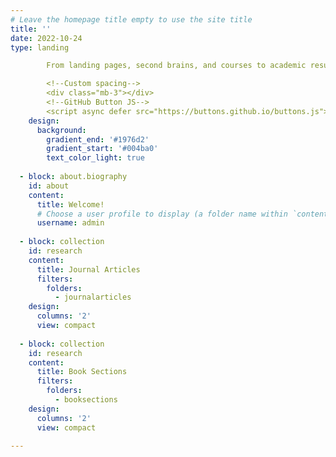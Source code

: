 ```yaml
---
# Leave the homepage title empty to use the site title
title: ''
date: 2022-10-24
type: landing

        From landing pages, second brains, and courses to academic resumés, conferences, and tech blogs.

        <!--Custom spacing-->
        <div class="mb-3"></div>
        <!--GitHub Button JS-->
        <script async defer src="https://buttons.github.io/buttons.js"></script>
    design:
      background:
        gradient_end: '#1976d2'
        gradient_start: '#004ba0'
        text_color_light: true
        
  - block: about.biography
    id: about
    content:
      title: Welcome!
      # Choose a user profile to display (a folder name within `content/authors/`)
      username: admin
 
  - block: collection
    id: research
    content:
      title: Journal Articles
      filters:
        folders:
          - journalarticles
    design:
      columns: '2'
      view: compact
      
  - block: collection
    id: research
    content:
      title: Book Sections
      filters:
        folders:
          - booksections
    design:
      columns: '2'
      view: compact
    
---
```

